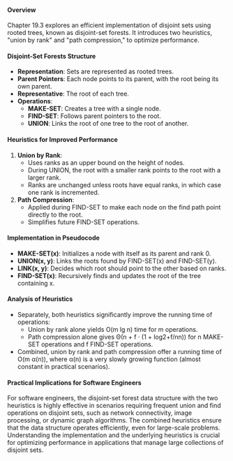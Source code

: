 #### Overview
Chapter 19.3 explores an efficient implementation of disjoint sets using rooted trees, known as disjoint-set forests. It introduces two heuristics, "union by rank" and "path compression," to optimize performance.

#### Disjoint-Set Forests Structure
- **Representation**: Sets are represented as rooted trees.
- **Parent Pointers**: Each node points to its parent, with the root being its own parent.
- **Representative**: The root of each tree.
- **Operations**: 
  - **MAKE-SET**: Creates a tree with a single node.
  - **FIND-SET**: Follows parent pointers to the root.
  - **UNION**: Links the root of one tree to the root of another.

#### Heuristics for Improved Performance
1. **Union by Rank**: 
   - Uses ranks as an upper bound on the height of nodes.
   - During UNION, the root with a smaller rank points to the root with a larger rank.
   - Ranks are unchanged unless roots have equal ranks, in which case one rank is incremented.
2. **Path Compression**: 
   - Applied during FIND-SET to make each node on the find path point directly to the root.
   - Simplifies future FIND-SET operations.

#### Implementation in Pseudocode
- **MAKE-SET(x)**: Initializes a node with itself as its parent and rank 0.
- **UNION(x, y)**: Links the roots found by FIND-SET(x) and FIND-SET(y).
- **LINK(x, y)**: Decides which root should point to the other based on ranks.
- **FIND-SET(x)**: Recursively finds and updates the root of the tree containing x.

#### Analysis of Heuristics
- Separately, both heuristics significantly improve the running time of operations:
  - Union by rank alone yields O(m lg n) time for m operations.
  - Path compression alone gives Θ(n + f · (1 + log2+f/nn)) for n MAKE-SET operations and f FIND-SET operations.
- Combined, union by rank and path compression offer a running time of O(m α(n)), where α(n) is a very slowly growing function (almost constant in practical scenarios).

#### Practical Implications for Software Engineers
For software engineers, the disjoint-set forest data structure with the two heuristics is highly effective in scenarios requiring frequent union and find operations on disjoint sets, such as network connectivity, image processing, or dynamic graph algorithms. The combined heuristics ensure that the data structure operates efficiently, even for large-scale problems. Understanding the implementation and the underlying heuristics is crucial for optimizing performance in applications that manage large collections of disjoint sets.